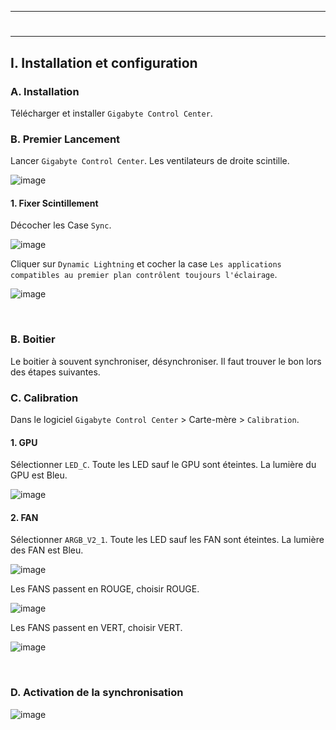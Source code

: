 ------------------------------------------------------------------------------------------------------------------------------
# <p align='center'> 
------------------------------------------------------------------------------------------------------------------------------
## I. Installation et configuration
### A. Installation
Télécharger et installer `Gigabyte Control Center`.

### B. Premier Lancement
Lancer `Gigabyte Control Center`. Les ventilateurs de droite scintille.

![image](https://github.com/user-attachments/assets/4b51be07-a1d8-4c1a-aca6-44927f1ad997)

#### 1. Fixer Scintillement 
Décocher les Case `Sync`.

![image](https://github.com/user-attachments/assets/60f68c36-2f6d-43da-a756-204fe1046ae2)

Cliquer sur `Dynamic Lightning` et cocher la case `Les applications compatibles au premier plan contrôlent toujours l'éclairage`.

![image](https://github.com/user-attachments/assets/690fe663-6ef3-4299-a228-b0fdbbebb776)


<br />

### B. Boitier
Le boitier à souvent synchroniser, désynchroniser. Il faut trouver le bon lors des étapes suivantes.

### C. Calibration
Dans le logiciel `Gigabyte Control Center` > Carte-mère > `Calibration`.
#### 1. GPU
Sélectionner `LED_C`. Toute les LED sauf le GPU sont éteintes. La lumière du GPU est Bleu.

![image](https://github.com/user-attachments/assets/f013b728-8e90-4420-9284-e28b74bff15e)

#### 2. FAN
Sélectionner `ARGB_V2_1`. Toute les LED sauf les FAN sont éteintes. La lumière des FAN est Bleu.

![image](https://github.com/user-attachments/assets/1a94866b-a525-4ce1-8807-23b03b43097b)

Les FANS passent en ROUGE, choisir ROUGE.

![image](https://github.com/user-attachments/assets/473c246e-51f2-4c58-9267-66a92c3d62c5)

Les FANS passent en VERT, choisir VERT.

![image](https://github.com/user-attachments/assets/bf28bb86-8eda-4f2f-b847-d3c1fb7a039b)

<br />

### D. Activation de la synchronisation
![image](https://github.com/user-attachments/assets/05383bb9-705b-4dfb-83e9-7487dcfe18f3)

<br />


